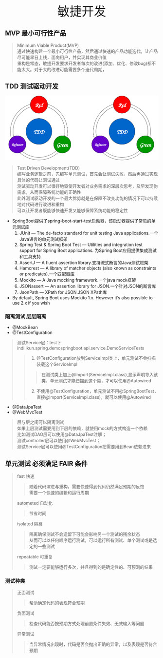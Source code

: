 <div style="text-align: center;font-size: 40px;">敏捷开发</div>

## MVP 最小可行性产品

> Minimum Viable Product(MVP) \
通过快速构建一个最小可行性产品，然后通过快速的产品功能迭代，让产品尽可能早日上线，面向用户，并实现其商业价值 \
重构是常态，敏捷开发要求开发者每次的改进(添加、优化、修改bug)都不能太大。对于大的改进可能需要多个迭代周期，


## TDD 测试驱动开发

![TDD](img/TDD.svg)

> Test Driven Development(TDD) \
编写业务逻辑之前，先编写单元测试，首先会让测试失败，然后再通过实现具体的代码让测试通过 \
测试驱动开发可以很好地驱使开发者对业务需求的深层次思考，及早发现伪需求，从而保障系统功能的正确性 \
此外测试驱动开发的一个最大优势就是在保障不改变功能的情况下可以持续地对代码进行改进和重构 \
可以让开发者既能够快速开发又能够保障系统功能的稳定性

- SpringBoot提供了spring-boot-start-test启动器，该启动器提供了常见的单元测试库
    1. JUnit — The de-facto standard for unit testing Java applications.一个Java语言的单元测试框架
    1. Spring Test & Spring Boot Test — Utilities and integration test support for Spring Boot applications. 为Spring
       Boot应用提供集成测试和工具支持
    1. AssertJ — A fluent assertion library.支持流式断言的Java测试框架
    1. Hamcrest — A library of matcher objects (also known as constraints or predicates).一个匹配器库
    1. Mockito — A Java mocking framework.一个java mock框架
    1. JSONassert — An assertion library for JSON.一个针对JSON的断言库
    1. JsonPath — XPath for JSON.JSON XPath库
- By default, Spring Boot uses Mockito 1.x. However it’s also possible to use 2.x if you wish

### 隔离测试 层层隔离

- @MockBean
- @TestConfiguration

> 测试Service层：test下indi.ikun.spring.demospringboot.api.service.DemoServiceTests
> > 1. @TestConfiguration放到ServiceImpl类上，单元测试不会扫描装载这个ServiceImpl
> > > 在测试类上加上@Import(ServiceImpl.class),显示声明导入该类，单元测试才能扫描到这个类，才可以使用@Autowired
> > 2. 不使用@TestConfiguration，单元测试不用@SpringBootTest，直接@Import(ServiceImpl.class)，就可以使用@Autowired

- @DataJpaTest
- @WebMvcTest

> 层与层之间可以隔离测试 \
> 如果上层测试需要用到下层的依赖，就使用mock的方式构造一个依赖 \
> 比如测试DAO层可以使用@DataJpaTest注解； \
> 测试controller层可以使用@WebMvcTest； \
> 测试Service层可以使用@TestConfiguration把需要用到Bean依赖进来


## 单元测试 必须满足 FAIR 条件

> fast 快速
> > 随着代码演进与重构，需要快速得到代码仍然满足预期的反馈\
> > 需要一个快速的编辑和运行周期
> 
> autometed 自动化
> > 节省时间
> 
> isolated 隔离
> > 隔离确保测试不会遗留下可能会影响另一个测试的残余状态 \
> > 从而可以以任何顺序运行测试，可以运行所有测试、单个测试或是选定的一些测试
> 
> repeatable 可重复
> > 测试一定要能够运行多次，并且得到的是确定性的、可预测的结果

### 测试种类

> 正面测试
> > 帮助确定代码的表现符合预期
> 
> 负面测试
> > 检查代码能否按预期方式处理前置条件失效、无效输入等问题
> 
> 异常测试
> > 当异常情况出现时，代码是否会抛出正确的异常，以及表现是否符合预期